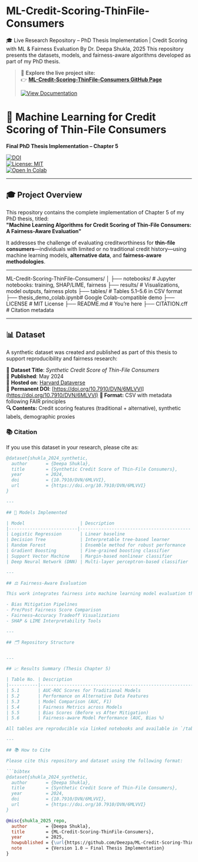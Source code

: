 # ML-Credit-Scoring-ThinFile-Consumers

🎓 Live Research Repository – PhD Thesis Implementation | Credit Scoring with ML & Fairness Evaluation
By Dr. Deepa Shukla, 2025
This repository presents the datasets, models, and fairness-aware algorithms developed as part of my PhD thesis.

> 📢 **Explore the live project site:**  
> 👉 [**ML-Credit-Scoring-ThinFile-Consumers GitHub Page**](https://deezpa.github.io/ML-Credit-Scoring-ThinFile-Consumers/)  
>  
> [![View Documentation](https://img.shields.io/badge/GitHub%20Pages-Visit%20Project%20Website-blue?logo=github)](https://deezpa.github.io/ML-Credit-Scoring-ThinFile-Consumers/)

 
# 📘 Machine Learning for Credit Scoring of Thin-File Consumers  
**Final PhD Thesis Implementation – Chapter 5**

[![DOI](https://zenodo.org/badge/DOI/10.7910/DVN/6MLVVI.svg)](https://doi.org/10.7910/DVN/6MLVVI)  
[![License: MIT](https://img.shields.io/badge/License-MIT-blue.svg)](LICENSE)  
[![Open In Colab](https://colab.research.google.com/assets/colab-badge.svg)](https://colab.research.google.com/github/Deezpa/ML-Credit-Scoring-ThinFile-Consumers/blob/main/notebooks/thesis_demo_colab.ipynb)

---

## 🎓 Project Overview

This repository contains the complete implementation of Chapter 5 of my PhD thesis, titled:  
**"Machine Learning Algorithms for Credit Scoring of Thin-File Consumers: A Fairness-Aware Evaluation"**

It addresses the challenge of evaluating creditworthiness for **thin-file consumers**—individuals with limited or no traditional credit history—using machine learning models, **alternative data**, and **fairness-aware methodologies**.

---
ML-Credit-Scoring-ThinFile-Consumers/
│
├── notebooks/ # Jupyter notebooks: training, SHAP/LIME, fairness
├── results/ # Visualizations, model outputs, fairness plots
├── tables/ # Tables 5.1–5.6 in CSV format
├── thesis_demo_colab.ipynb# Google Colab-compatible demo
├── LICENSE # MIT License
├── README.md # You’re here
├── CITATION.cff # Citation metadata


---

## 📊 Dataset

A synthetic dataset was created and published as part of this thesis to support reproducibility and fairness research:

📘 **Dataset Title**: *Synthetic Credit Score of Thin-File Consumers*  
📅 **Published**: May 2024  
📁 **Hosted on**: [Harvard Dataverse](https://dataverse.harvard.edu/)  
🔗 **Permanent DOI**: [https://doi.org/10.7910/DVN/6MLVVI](https://doi.org/10.7910/DVN/6MLVVI)
**📂 Format:** CSV with metadata following FAIR principles  
**🔍 Contents:** Credit scoring features (traditional + alternative), synthetic labels, demographic proxies

### 📚 Citation

If you use this dataset in your research, please cite as:

```bibtex
@dataset{shukla_2024_synthetic,
  author       = {Deepa Shukla},
  title        = {Synthetic Credit Score of Thin-File Consumers},
  year         = 2024,
  doi          = {10.7910/DVN/6MLVVI},
  url          = {https://doi.org/10.7910/DVN/6MLVVI}
}

---

## 🧠 Models Implemented

| Model                     | Description                              |
|--------------------------|------------------------------------------|
| Logistic Regression       | Linear baseline                          |
| Decision Tree             | Interpretable tree-based learner         |
| Random Forest             | Ensemble method for robust performance   |
| Gradient Boosting         | Fine-grained boosting classifier         |
| Support Vector Machine    | Margin-based nonlinear classifier        |
| Deep Neural Network (DNN) | Multi-layer perceptron-based classifier  |

---

## ⚖️ Fairness-Aware Evaluation

This work integrates fairness into machine learning model evaluation through:

- Bias Mitigation Pipelines  
- Pre/Post Fairness Score Comparison  
- Fairness–Accuracy Tradeoff Visualizations  
- SHAP & LIME Interpretability Tools

---

## 🗂️ Repository Structure


---

## 📈 Results Summary (Thesis Chapter 5)

| Table No. | Description                                                |
|-----------|------------------------------------------------------------|
| 5.1       | AUC-ROC Scores for Traditional Models                      |
| 5.2       | Performance on Alternative Data Features                   |
| 5.3       | Model Comparison (AUC, F1)                                 |
| 5.4       | Fairness Metrics across Models                             |
| 5.5       | Bias Scores (Before vs After Mitigation)                  |
| 5.6       | Fairness-aware Model Performance (AUC, Bias %)            |

All tables are reproducible via linked notebooks and available in `/tables/`.

---

## 📚 How to Cite

Please cite this repository and dataset using the following format:

```bibtex
@dataset{shukla_2024_synthetic,
  author       = {Deepa Shukla},
  title        = {Synthetic Credit Score of Thin-File Consumers},
  year         = 2024,
  doi          = {10.7910/DVN/6MLVVI},
  url          = {https://doi.org/10.7910/DVN/6MLVVI}
}

@misc{shukla_2025_repo,
  author       = {Deepa Shukla},
  title        = {ML-Credit-Scoring-ThinFile-Consumers},
  year         = 2025,
  howpublished = {\url{https://github.com/Deezpa/ML-Credit-Scoring-ThinFile-Consumers}},
  note         = {Version 1.0 – Final Thesis Implementation}
}
